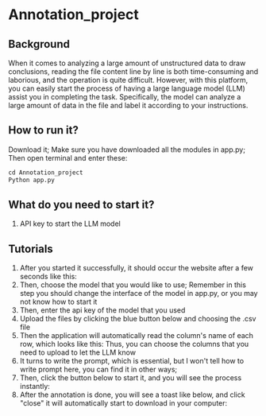 # Annotation_project
## Background
When it comes to analyzing a large amount of unstructured data to draw conclusions, reading the file content line by line is both time-consuming and laborious, and the operation is quite difficult. However, with this platform, you can easily start the process of having a large language model (LLM) assist you in completing the task. Specifically, the model can analyze a large amount of data in the file and label it according to your instructions.
## How to run it?
Download it;
Make sure you have downloaded all the modules in app.py;
Then open terminal and enter these:
``` Python 
cd Annotation_project
Python app.py
```
## What do you need to start it?
1. API key to start the LLM model

## Tutorials
1. After you started it successfully, it should occur the website after a few seconds like this:
2. Then, choose the model that you would like to use; Remember in this step you should change the interface of the model in app.py, or you may not know how to start it
3. Then, enter the api key of the model that you used
4. Upload the files by clicking the blue button below and choosing the .csv file
5. Then the application will automatically read the column's name of each row, which looks like this: 
	Thus, you can choose the columns that you need to upload to let the LLM know
6. It turns to write the prompt, which is essential, but I won't tell how to write prompt here, you can find it in other ways; 
7. Then, click the button below to start it, and you will see the process instantly:
8. After the annotation is done, you will see a toast like below, and click "close" it will automatically start to download in your computer:

